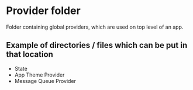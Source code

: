 # Provider folder

Folder containing global providers, which are used on top level of an app.

## Example of directories / files which can be put in that location

* State
* App Theme Provider
* Message Queue Provider

